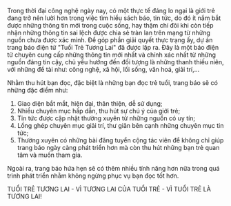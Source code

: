 Trong thời đại công nghệ ngày nay, có một thực tế đáng lo ngại là giới trẻ đang trở nên lười hơn trong việc tìm hiểu sách báo, tin tức, do đó ít nắm bắt được những thông tin mới trong cuộc sống, hay thậm chí đôi khi còn tiếp nhận những thông tin sai lệch được chia sẻ tràn lan trên mạng từ những nguồn chưa được xác minh.
Để góp phần giải quyết thực trạng ấy, dự án trang báo điện tử "Tuổi Trẻ Tương Lai" đã được lập ra. Đây là một báo điện tử chuyên cung cấp những thông tin mới nhất và chính xác nhất từ những nguồn đáng tin cậy, chủ yếu hướng đến đối tượng là những thanh thiếu niên, với những đề tài như: công nghệ, xã hội, lối sống, văn hoá, giải trí,...  
  
Nhằm thu hút bạn đọc, đặc biệt là những bạn đọc trẻ tuổi, trang báo sẽ có những đặc điểm như:
1. Giao diện bắt mắt, hiện đại, thân thiện, dễ sử dụng;
2. Nhiều chuyên mục hấp dẫn, thu hút sự chú ý của giới trẻ;
3. Tin tức được cập nhật thường xuyên từ những nguồn có uy tín;
4. Lồng ghép chuyên mục giải trí, thư giãn bên cạnh những chuyên mục tin tức;
5. Thường xuyên có những bài đăng tuyển cộng tác viên để không chỉ giúp trang báo ngày càng phát triển hơn mà còn thu hút những bạn trẻ quan tâm và muốn tham gia.  
  
Ngoài ra, trang báo hứa hẹn sẽ có thêm nhiều tính năng hơn nữa trong quá trình phát triển nhằm không ngừng phục vụ bạn đọc tốt hơn.  
  
TUỔI TRẺ TƯƠNG LAI - VÌ TƯƠNG LAI CỦA TUỔI TRẺ - VÌ TUỔI TRẺ LÀ TƯƠNG LAI!
